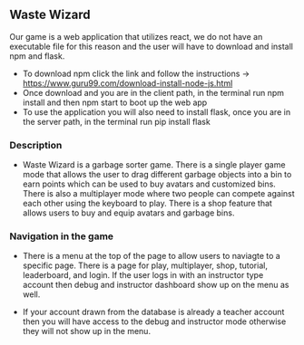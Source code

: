 ## Waste Wizard

Our game is a web application that utilizes react, we do not have an executable file for this reason and the user will have to download and install npm and flask.


- To download npm click the link and follow the instructions -> https://www.guru99.com/download-install-node-js.html
- Once download and you are in the client path, in the terminal run npm install and then npm start to boot up the web app
- To use the application you will also need to install flask, once you are in the server path, in the terminal run pip install flask


### Description
- Waste Wizard is a garbage sorter game. There is a single player game mode that allows the user to drag different garbage objects into a bin to earn points which can be used to buy avatars and customized bins. There is also a multiplayer mode where two people can compete against each other using the keyboard to play. There is a shop feature that allows users to buy and equip avatars and garbage bins.


### Navigation in the game
- There is a menu at the top of the page to allow users to naviagte to a specific page. There is a page for play, multiplayer, shop, tutorial, leaderboard, and login. If the user logs in with an instructor type account then debug and instructor dashboard show up on the menu as well.


- If your account drawn from the database is already a teacher account then you will have access to the debug and instructor mode otherwise they will not show up in the menu.
